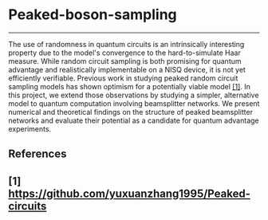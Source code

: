 # Peaked-boson-sampling



---
The use of randomness in quantum circuits is an intrinsically interesting property due to the model's convergence to the hard-to-simulate Haar measure. While random circuit sampling is both promising for quantum advantage and realistically implementable on a NISQ device, it is not yet efficiently verifiable. Previous work in studying peaked random circuit sampling models has shown optimism for a potentially viable model [[1]](#1). In this project, we extend those observations by studying a simpler, alternative model to quantum computation involving beamsplitter networks. We present numerical and theoretical findings on the structure of peaked beamsplitter networks and evaluate their potential as a candidate for quantum advantage experiments.

## References
<a id="1">[1]</a> https://github.com/yuxuanzhang1995/Peaked-circuits
---
